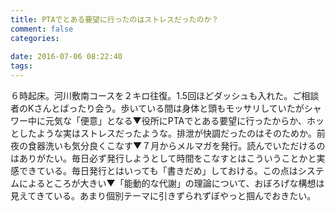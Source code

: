 ```yaml
---
title: PTAでとある要望に行ったのはストレスだったのか？
comment: false
categories:
   
date: 2016-07-06 08:22:40
tags:
---
```


６時起床。河川敷南コースを２キロ往復。1.5回ほどダッシュも入れた。ご相談者のKさんとばったり会う。歩いている間は身体と頭もモッサリしていたがシャワー中に元気な「便意」となる▼役所にPTAでとある要望に行ったからか、ホッとしたような実はストレスだったような。排泄が快調だったのはそのためか。前夜の食器洗いも気分良くこなす▼７月からメルマガを発行。読んでいただけるのはありがたい。毎日必ず発行しようとして時間をこなすとはこういうことかと実感できている。毎日発行とはいっても「書きだめ」しておける。この点はシステムによるところが大きい▼「能動的な代謝」の理論について、おぼろげな構想は見えてきている。あまり個別テーマに引きずられずぼやっと掴んでおきたい。